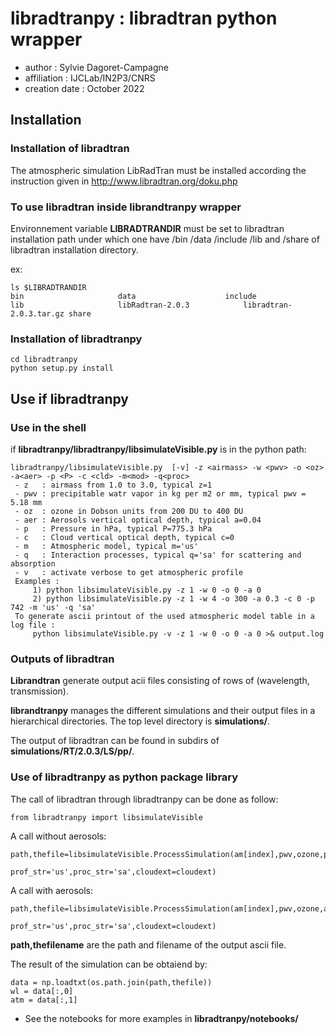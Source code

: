 # libradtranpy : libradtran python wrapper

- author : Sylvie Dagoret-Campagne
- affiliation : IJCLab/IN2P3/CNRS
- creation date : October 2022


## Installation

### Installation of libradtran

The atmospheric simulation LibRadTran must be installed according the instruction given in 
http://www.libradtran.org/doku.php


### To use libradtran inside librandtranpy wrapper


Environnement variable **LIBRADTRANDIR** must be set to libradtran installation path under which one have /bin /data /include /lib and /share of libradtran installation directory. 

ex:

	ls $LIBRADTRANDIR
	bin                     data                    include                 	lib                     libRadtran-2.0.3        	libradtran-2.0.3.tar.gz share


### Installation of libradtranpy

    cd libradtranpy
    python setup.py install
       
## Use if libradtranpy


### Use in the shell

if **libradtranpy/libradtranpy/libsimulateVisible.py** is in the python path:


	libradtranpy/libsimulateVisible.py  [-v] -z <airmass> -w <pwv> -o <oz> -a<aer> -p <P> -c <cld> -m<mod> -q<proc>
 	 - z   : airmass from 1.0 to 3.0, typical z=1 
 	 - pwv : precipitable watr vapor in kg per m2 or mm, typical pwv = 5.18 mm
 	 - oz  : ozone in Dobson units from 200 DU to 400 DU
 	 - aer : Aerosols vertical optical depth, typical a=0.04
 	 - p   : Pressure in hPa, typical P=775.3 hPa  
 	 - c   : Cloud vertical optical depth, typical c=0
 	 - m   : Atmospheric model, typical m='us' 
 	 - q   : Interaction processes, typical q='sa' for scattering and absorption
 	 - v   : activate verbose to get atmospheric profile
	 Examples : 
	 	 1) python libsimulateVisible.py -z 1 -w 0 -o 0 -a 0
	 	 2) python libsimulateVisible.py -z 1 -w 4 -o 300 -a 0.3 -c 0 -p 742 -m 'us' -q 'sa'
	 To generate ascii printout of the used atmospheric model table in a log file :
	 	 python libsimulateVisible.py -v -z 1 -w 0 -o 0 -a 0 >& output.log
	 

### Outputs of libradtran

**Librandtran** generate output acii files consisting of rows of (wavelength, transmission).
 
**librandtranpy** manages the different simulations and their output files in a hierarchical directories. The top level directory is **simulations/**.

The output of libradtran can be found in subdirs of **simulations/RT/2.0.3/LS/pp/**.



	 	 
	 	 
### Use of libradtranpy as python package library

The call of libradtran through libradtranpy can be done as follow:

    from libradtranpy import libsimulateVisible
      
A call without aerosols:

    path,thefile=libsimulateVisible.ProcessSimulation(am[index],pwv,ozone,pressure,
                                                      prof_str='us',proc_str='sa',cloudext=cloudext)
A call with aerosols:

    path,thefile=libsimulateVisible.ProcessSimulation(am[index],pwv,ozone,aer,pressure,
                                                      prof_str='us',proc_str='sa',cloudext=cloudext)


**path,thefilename** are the path and filename of the output ascii file.

The result of the simulation can be obtaiend by:

    data = np.loadtxt(os.path.join(path,thefile))
    wl = data[:,0]
    atm = data[:,1]                                                 
                                                      
                                                      

- See the notebooks for more examples in **libradtranpy/notebooks/**



